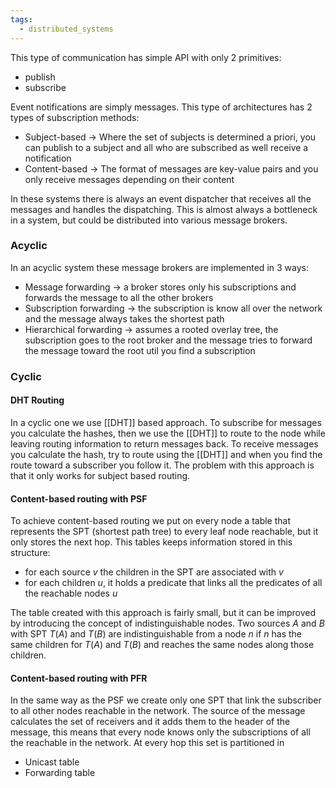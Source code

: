```yaml
---
tags:
  - distributed_systems
---
```

This type of communication has simple API with only 2 primitives:
- publish
- subscribe

Event notifications are simply messages. This type of architectures has 2 types of subscription methods:
- Subject-based -> Where the set of subjects is determined a priori, you can publish to a subject and all who are subscribed as well receive a notification
- Content-based -> The format of messages are key-value pairs and you only receive messages depending on their content

In these systems there is always an event dispatcher that receives all the messages and handles the dispatching. This is almost always a bottleneck in a system, but could be distributed into various message brokers.
### Acyclic

In an acyclic system these message brokers are implemented in 3 ways:
- Message forwarding -> a broker stores only his subscriptions and forwards the message to all the other brokers
- Subscription forwarding -> the subscription is know all over the network and the message always takes the shortest path
- Hierarchical forwarding -> assumes a rooted overlay tree, the subscription goes to the root broker and the message tries to forward the message toward the root util you find a subscription
### Cyclic
#### DHT Routing
In a cyclic one we use [[DHT]] based approach. To subscribe for messages you calculate the hashes, then we use the [[DHT]] to route to the node while leaving routing information to return messages back. To receive messages you calculate the hash, try to route using the [[DHT]] and when you find the route toward a subscriber you follow it. The problem with this approach is that it only works for subject based routing.
#### Content-based routing with PSF
To achieve content-based routing we put on every node a table that represents the SPT (shortest path tree) to every leaf node reachable, but it only stores the next hop. This tables keeps information stored in this structure:
- for each source $v$ the children in the SPT are associated with $v$
- for each children $u$, it holds a predicate that links all the predicates of all the reachable nodes $u$

The table created with this approach is fairly small, but it can be improved by introducing the concept of indistinguishable nodes. Two sources $A$ and $B$ with SPT $T(A)$ and $T(B)$ are indistinguishable from a node $n$ if $n$ has the same children for $T(A)$ and $T(B)$ and reaches the same nodes along those children.
#### Content-based routing with PFR
In the same way as the PSF we create only one SPT that link the subscriber to all other nodes reachable in the network. The source of the message calculates the set of receivers and it adds them to the header of the message, this means that every node knows only the subscriptions of all the reachable in the network. At every hop this set is partitioned in 
- Unicast table
- Forwarding table